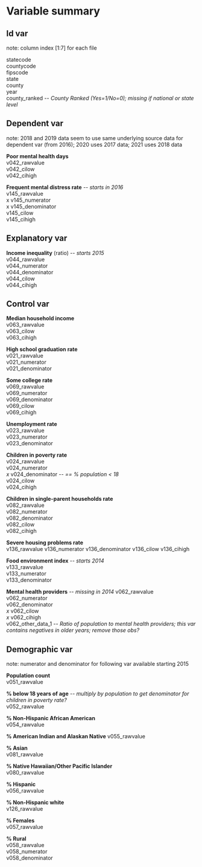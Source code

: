 # Variable summary

## Id var

note: column index [1:7] for each file

statecode  
countycode  
fipscode  
state  
county  
year  
county_ranked -- *County Ranked (Yes=1/No=0); missing if national or state level*  


## Dependent var

note: 2018 and 2019 data seem to use same underlying source data for dependent var (from 2016); 2020 uses 2017 data; 2021 uses 2018 data

**Poor mental health days**  
v042_rawvalue  
v042_cilow  
v042_cihigh  

**Frequent mental distress rate** -- *starts in 2016*  
v145_rawvalue  
x v145_numerator  
x v145_denominator  
v145_cilow  
v145_cihigh  


## Explanatory var

**Income inequality** (ratio) -- *starts 2015*  
v044_rawvalue  
v044_numerator  
v044_denominator  
v044_cilow  
v044_cihigh  


## Control var

**Median household income**  
v063_rawvalue  
v063_cilow  
v063_cihigh  

**High school graduation rate**  
v021_rawvalue  
v021_numerator  
v021_denominator  

**Some college rate**  
v069_rawvalue  
v069_numerator  
v069_denominator  
v069_cilow  
v069_cihigh  

**Unemployment rate**  
v023_rawvalue  
v023_numerator  
v023_denominator  

**Children in poverty rate**  
v024_rawvalue  
v024_numerator  
*x* v024_denominator -- *== % population < 18*  
v024_cilow  
v024_cihigh  

**Children in single-parent households rate**  
v082_rawvalue  
v082_numerator  
v082_denominator  
v082_cilow  
v082_cihigh  

**Severe housing problems rate**  
v136_rawvalue
v136_numerator
v136_denominator
v136_cilow
v136_cihigh

**Food environment index** -- *starts 2014*  
v133_rawvalue  
v133_numerator  
v133_denominator  

**Mental health providers** -- *missing in 2014*
v062_rawvalue  
v062_numerator  
v062_denominator  
*x* v062_cilow  
*x* v062_cihigh  
v062_other_data_1 -- *Ratio of population to mental health providers; this var contains negatives in older years; remove those obs?*  


## Demographic var

note: numerator and denominator for following var available starting 2015

**Population count**  
v051_rawvalue  

**% below 18 years of age** -- *multiply by population to get denominator for children in poverty rate?*  
v052_rawvalue  

**% Non-Hispanic African American**  
v054_rawvalue  

**% American Indian and Alaskan Native**
v055_rawvalue  

**% Asian**  
v081_rawvalue  

**% Native Hawaiian/Other Pacific Islander**  
v080_rawvalue  

**% Hispanic**  
v056_rawvalue  

**% Non-Hispanic white**  
v126_rawvalue  

**% Females**  
v057_rawvalue  

**% Rural**  
v058_rawvalue  
v058_numerator  
v058_denominator  
